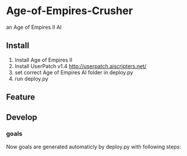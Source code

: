 # Age-of-Empires-Crusher
an Age of Empires II AI

## Install
1. Install Age of Empires II
2. Install UserPatch v1.4
	http://userpatch.aiscripters.net/
3. set correct Age of Empires AI folder in deploy.py
4. run deploy.py

## Feature

## Develop
### goals
Now goals are generated automaticly by deploy.py with following steps:

